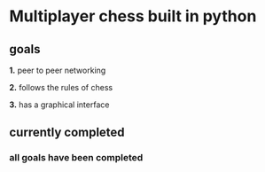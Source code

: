 # Multiplayer chess built in python
## goals
**1.** peer to peer networking

**2.** follows the rules of chess

**3.** has a graphical interface

## currently completed

### all goals have been completed
